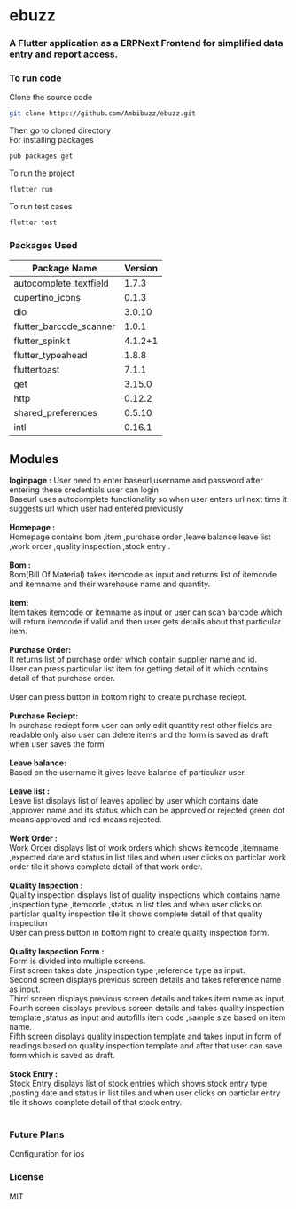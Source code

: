 # ebuzz
### A Flutter application as a ERPNext Frontend for simplified data entry and report access.

### To run code
Clone the source code<br/>
```sh
git clone https://github.com/Ambibuzz/ebuzz.git
```
Then go to cloned directory<br/>
For installing packages<br/>
```sh
pub packages get
```
To run the project<br/>
```sh
flutter run
```
To run test cases<br/>
```sh
flutter test
```

### Packages Used

| Package Name            | Version       |
| ----------------------- | ------------- |
| autocomplete_textfield  | 1.7.3         |
| cupertino_icons         | 0.1.3         |
| dio                     | 3.0.10        |
| flutter_barcode_scanner | 1.0.1         |
| flutter_spinkit         | 4.1.2+1       |
| flutter_typeahead       | 1.8.8         |
| fluttertoast            | 7.1.1         |
| get                     | 3.15.0        |
| http                    | 0.12.2        |
| shared_preferences      | 0.5.10        |
| intl                    | 0.16.1        |

## Modules

**loginpage :**
User need to enter baseurl,username and password after entering these credentials user can login<br/>
Baseurl uses autocomplete functionality so when user enters url next time it suggests url which user had entered previously<br/><br/>
 **Homepage :**<br/>
 Homepage contains bom ,item ,purchase order ,leave balance leave list ,work order ,quality inspection ,stock entry .<br/><br/>
**Bom :**<br/>
Bom(Bill Of Material) takes itemcode as input and returns list of itemcode and itemname and their warehouse name and quantity.<br/><br/>
**Item:**<br/>
Item takes itemcode or itemname as input or user can scan barcode which will return itemcode if valid and then user gets details about that particular item.<br/><br/>
**Purchase Order:**<br/>
It returns list of purchase order which contain supplier name and id.<br/>
User can press particular list item for getting detail of it which contains detail of that purchase order.<br/><br/>
User can press button in bottom right to create purchase reciept.<br/><br/>
**Purchase Reciept:**<br/>
In purchase reciept form user can only edit quantity rest other fields are readable only also user can delete items and the form is saved as draft when user saves the form<br/><br/>
**Leave balance:**<br/>
Based on the username it gives leave balance of particukar user.<br/><br/>
**Leave list :**<br/>
Leave list displays list of leaves applied by user which contains date ,approver name  and its status which can be approved or rejected green dot means approved and red means rejected.<br/><br/>
**Work Order :**<br/>
Work Order displays list of work orders which shows itemcode ,itemname ,expected date and status in list tiles and when user clicks on particlar work order tile it shows complete detail of that work order.<br/><br/>
**Quality Inspection :**<br/>
Quality inspection displays list of quality inspections which contains name ,inspection type ,itemcode ,status in list tiles and when user clicks on particlar quality inspection tile it shows complete detail of that quality inspection<br/>
User can press button in bottom right to create quality inspection form.<br/><br/>
**Quality Inspection Form :**<br/>
Form is divided into multiple screens.<br/>
First screen takes date ,inspection type ,reference type as input.<br/>
Second screen displays previous screen details and takes reference name as input.<br/>
Third screen displays previous screen details and takes item name as input.<br/>
Fourth screen displays previous screen details and takes quality inspection template ,status as input and autofills item code ,sample size based on item name.<br/>
Fifth screen displays quality inspection template and takes input in form of readings based on quality inspection template and after that user can save form which is saved as draft.<br/><br/>
**Stock Entry :**<br/>
Stock Entry displays list of stock entries which shows stock entry type ,posting date and status in list tiles and when user clicks on particlar entry tile it shows complete detail of that stock entry.<br/><br/>

### Future Plans
Configuration for ios 

### License
MIT
